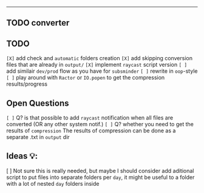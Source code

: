 ---------
TODO converter
---------

## TODO

`[X]` add check and `automatic` folders creation
`[X]` add skipping conversion files that are already in `output/`
`[X]` implement `raycast` script version
`[ ]` add similair `dev/prod` flow as you have for `subsminder`
`[ ]` rewrite in `oop`-style
`[ ]` play around with `Ractor` or `IO.popen` to get the compression results/progress


## Open Questions
`[ ]` Q? is that possible to add `raycast` notification when all files are converted (OR any other system notif.)
`[ ]` Q? whether you need to get the results of `compression`
      The results of compression can be done as a separate .txt in `output` dir

## Ideas 💡:
[ ] Not sure this is really needed, but maybe I should consider add aditional script to 
 put files into separate folders per `day`, it might be useful to a folder with a lot
 of nested `day` folders inside
    

